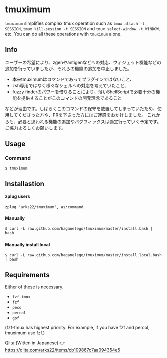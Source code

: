 # tmuximum
`tmuximum` simplifies complex tmux operation such as `tmux attach -t SESSION`, `tmux kill-session -t SESSION` and `tmux select-window -t WINDOW`, etc.
You can do all these operations with `tmuximum` alone.

## Info
ユーザーの希望により、zgenやantigenなどへの対応、ウィジェット機能などの追加を行っていましたが、それらの機能の追加を中止しました。

+ 本来tmuximumはコマンドであってプラグインではないこと、
+ zsh専用ではなく様々なシェルへの対応を考えていたこと、
+ fuzzy finderのパワーを借りることにより、薄いShellScriptで必要十分の機能を提供することがこのコマンドの開発理念であること

などが理由です。しばらくこのコマンドの保守を放置してしまっていたため、使用してくださった方や、PRを下さった方にはご迷惑をおかけしました。
これからも、必要と思われる機能の追加やバグフィックスは適宜行っていく予定です。ご協力よろしくお願いします。

## Usage

### Command

```
$ tmuximum
```


## Installastion

#### zplug users

```zsh:.zshrc
zplug "arks22/tmuximum", as:command
```


#### Manually

```
$ curl -L raw.github.com/haganelego/tmuximum/master/install.bash | bash 
```

#### Manually install local

```
$ curl -L raw.github.com/haganelego/tmuximum/master/install_local.bash | bash
```


## Requirements
Either of these is necessary.

+ `fzf-tmux`
+ `fzf`
+ `peco`
+ `percol`
+ `gof`

(fzf-tmux has highest priority. For example, if you have fzf and percol, tmuximum use fzf.)

Qiita:(Witten in Japanese) 👉 https://qiita.com/arks22/items/cb109867c7aa094354e5

